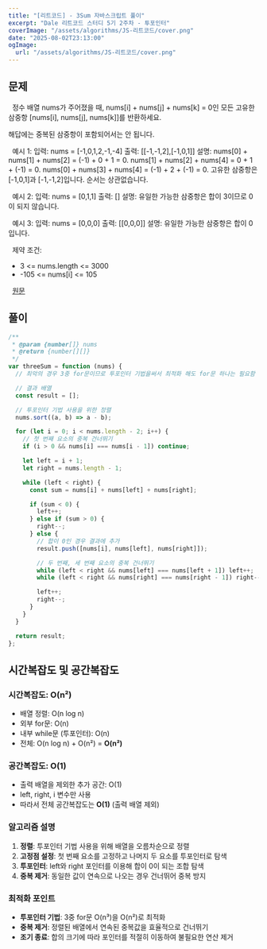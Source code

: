 ```yaml
---
title: "[리트코드] - 3Sum 자바스크립트 풀이"
excerpt: "Dale 리트코드 스터디 5기 2주차 - 투포인터"
coverImage: "/assets/algorithms/JS-리트코드/cover.png"
date: "2025-08-02T23:13:00"
ogImage:
  url: "/assets/algorithms/JS-리트코드/cover.png"
---
```


## 문제

&nbsp;
정수 배열 nums가 주어졌을 때, nums[i] + nums[j] + nums[k] = 0인 모든 고유한 삼중항 [nums[i], nums[j], nums[k]]를 반환하세요.

해답에는 중복된 삼중항이 포함되어서는 안 됩니다.

&nbsp;
예시 1:
입력: nums = [-1,0,1,2,-1,-4]
출력: [[-1,-1,2],[-1,0,1]]
설명:
nums[0] + nums[1] + nums[2] = (-1) + 0 + 1 = 0.
nums[1] + nums[2] + nums[4] = 0 + 1 + (-1) = 0.
nums[0] + nums[3] + nums[4] = (-1) + 2 + (-1) = 0.
고유한 삼중항은 [-1,0,1]과 [-1,-1,2]입니다.
순서는 상관없습니다.

&nbsp;
예시 2:
입력: nums = [0,1,1]
출력: []
설명: 유일한 가능한 삼중항은 합이 3이므로 0이 되지 않습니다.

&nbsp;
예시 3:
입력: nums = [0,0,0]
출력: [[0,0,0]]
설명: 유일한 가능한 삼중항은 합이 0입니다.

&nbsp;
제약 조건:

- 3 <= nums.length <= 3000
- -105 <= nums[i] <= 105

&nbsp;
[원문](https://leetcode.com/problems/3sum/description/)

## 풀이

```javascript
/**
 * @param {number[]} nums
 * @return {number[][]}
 */
var threeSum = function (nums) {
  // 최악의 경우 3중 for문이므로 투포인터 기법을써서 최적화 해도 for문 하나는 필요함

  // 결과 배열
  const result = [];

  // 투포인터 기법 사용을 위한 정렬
  nums.sort((a, b) => a - b);

  for (let i = 0; i < nums.length - 2; i++) {
    // 첫 번째 요소의 중복 건너뛰기
    if (i > 0 && nums[i] === nums[i - 1]) continue;

    let left = i + 1;
    let right = nums.length - 1;

    while (left < right) {
      const sum = nums[i] + nums[left] + nums[right];

      if (sum < 0) {
        left++;
      } else if (sum > 0) {
        right--;
      } else {
        // 합이 0인 경우 결과에 추가
        result.push([nums[i], nums[left], nums[right]]);

        // 두 번째, 세 번째 요소의 중복 건너뛰기
        while (left < right && nums[left] === nums[left + 1]) left++;
        while (left < right && nums[right] === nums[right - 1]) right--;

        left++;
        right--;
      }
    }
  }

  return result;
};
```

## 시간복잡도 및 공간복잡도

### 시간복잡도: O(n²)

- 배열 정렬: O(n log n)
- 외부 for문: O(n)
- 내부 while문 (투포인터): O(n)
- 전체: O(n log n) + O(n²) = **O(n²)**

### 공간복잡도: O(1)

- 출력 배열을 제외한 추가 공간: O(1)
- left, right, i 변수만 사용
- 따라서 전체 공간복잡도는 **O(1)** (출력 배열 제외)

### 알고리즘 설명

1. **정렬**: 투포인터 기법 사용을 위해 배열을 오름차순으로 정렬
2. **고정점 설정**: 첫 번째 요소를 고정하고 나머지 두 요소를 투포인터로 탐색
3. **투포인터**: left와 right 포인터를 이용해 합이 0이 되는 조합 탐색
4. **중복 제거**: 동일한 값이 연속으로 나오는 경우 건너뛰어 중복 방지

### 최적화 포인트

- **투포인터 기법**: 3중 for문 O(n³)을 O(n²)로 최적화
- **중복 제거**: 정렬된 배열에서 연속된 중복값을 효율적으로 건너뛰기
- **조기 종료**: 합의 크기에 따라 포인터를 적절히 이동하여 불필요한 연산 제거
